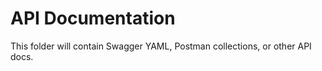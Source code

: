 # API Documentation

This folder will contain Swagger YAML, Postman collections, or other API docs. 